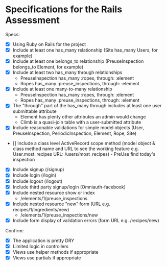 # Specifications for the Rails Assessment

Specs:
- [x] Using Ruby on Rails for the project
- [x] Include at least one has_many relationship (Site has_many Users, for example)
- [x] Include at least one belongs_to relationship (PreuseInspection belongs_to Element, for example)
- [x] Include at least two has_many through relationships
  - PreuseInspection has_many :ropes, through: :element
  - Ropes has_many :preuse_inspections, through: :element
- [x] Include at least one many-to-many relationship
  - PreuseInspection has_many :ropes, through: :element
  - Ropes has_many :preuse_inspections, through: :element
- [x] The "through" part of the has_many through includes at least one user submittable attribute
  - Element has plenty other attributes an admin would change
  - Climb is a quasi-join table with a user-submitted attribute
- [x] Include reasonable validations for simple model objects (User, PreuseInspection, PeriodicInspection, Element, Rope, Site)
- [] Include a class level ActiveRecord scope method (model object & class method name and URL to see the working feature e.g. User.most_recipes URL: /users/most_recipes) - PreUse find today's inspection
- [x] Include signup (/signup)
- [x] Include login (/login)
- [x] Include logout (/logout)
- [x] Include third party signup/login (Omniauth-facebook)
- [x] Include nested resource show or index
  - /elements/1/preuse_inspections
- [x] Include nested resource "new" form (URL e.g. recipes/1/ingredients/new)
  - /elements/1/preuse_inspections/new
- [x] Include form display of validation errors (form URL e.g. /recipes/new)

Confirm:
- [x] The application is pretty DRY
- [x] Limited logic in controllers
- [x] Views use helper methods if appropriate
- [x] Views use partials if appropriate
